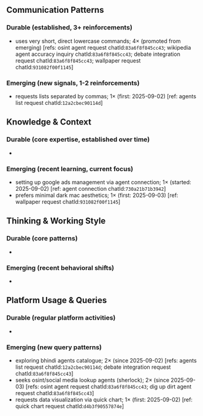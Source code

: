 ## Communication Patterns
### Durable (established, 3+ reinforcements)
- uses very short, direct lowercase commands; 4× (promoted from emerging) [refs: osint agent request chatId:`83a6f8f845cc43`; wikipedia agent accuracy inquiry chatId:`83a6f8f845cc43`; debate integration request chatId:`83a6f8f845cc43`; wallpaper request chatId:`931082f00f1145`]

### Emerging (new signals, 1-2 reinforcements)
- requests lists separated by commas; 1× (first: 2025-09-02) [ref: agents list request chatId:`12a2cbec90114d`]

## Knowledge & Context
### Durable (core expertise, established over time)
-

### Emerging (recent learning, current focus)
- setting up google ads management via agent connection; 1× (started: 2025-09-02) [ref: agent connection chatId:`730a21b71b3942`]
- prefers minimal dark mac aesthetics; 1× (first: 2025-09-03) [ref: wallpaper request chatId:`931082f00f1145`]

## Thinking & Working Style
### Durable (core patterns)
-

### Emerging (recent behavioral shifts)
-

## Platform Usage & Queries
### Durable (regular platform activities)
-

### Emerging (new query patterns)
- exploring bhindi agents catalogue; 2× (since 2025-09-02) [refs: agents list request chatId:`12a2cbec90114d`; debate integration request chatId:`83a6f8f845cc43`]
- seeks osint/social media lookup agents (sherlock); 2× (since 2025-09-03) [refs: osint agent request chatId:`83a6f8f845cc43`; dig up dirt agent request chatId:`83a6f8f845cc43`]
- requests data visualization via quick chart; 1× (first: 2025-09-02) [ref: quick chart request chatId:`d4b3f90557874e`]